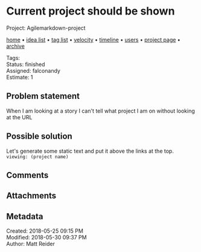 # Current project should be shown

Project: Agilemarkdown-project

[home](../index.md) • [idea list](../ideas.md) • [tag list](../tags.md) • [velocity](../velocity.md) • [timeline](../timeline.md) • [users](../users.md) • [project page](../agilemarkdown-project.md) • [archive](archive.md)

Tags:   
Status: finished  
Assigned: falconandy  
Estimate: 1  

## Problem statement

When I am looking at a story I can't tell what project I am on without looking at the URL

## Possible solution

Let's generate some static text and put it above the links at the top. `viewing: (project name)`

## Comments

## Attachments

## Metadata

Created: 2018-05-25 09:15 PM  
Modified: 2018-05-30 09:37 PM  
Author: Matt Reider  

